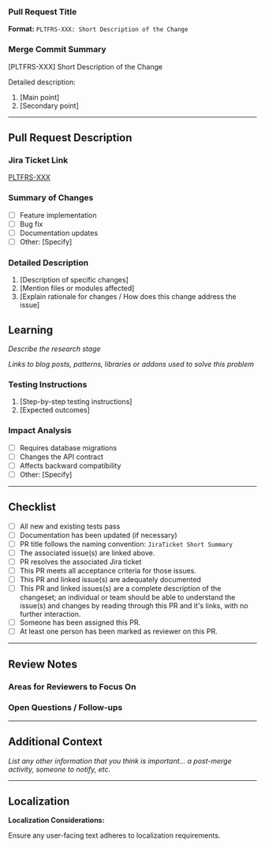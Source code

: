 ### Pull Request Title
**Format:** `PLTFRS-XXX: Short Description of the Change`

### Merge Commit Summary
<!-- Only this section will be used as the commit message -->
[PLTFRS-XXX] Short Description of the Change

Detailed description:
1. [Main point]
2. [Secondary point]

<!-- Cut here on commit message edition -->

---

## Pull Request Description

### Jira Ticket Link

<!-- Include a link to the relevant Jira ticket -->
[PLTFRS-XXX](https://issues.sierrawireless.com/browse/PLTFRS-XXX)

### Summary of Changes

<!-- Provide a concise summary of what this PR changes -->

- [ ] Feature implementation
- [ ] Bug fix
- [ ] Documentation updates
- [ ] Other: [Specify]

### Detailed Description

<!-- Include a detailed explanation of the changes made, highlighting any important aspects -->

1. [Description of specific changes]
2. [Mention files or modules affected]
3. [Explain rationale for changes / How does this change address the issue]

## Learning

_Describe the research stage_

_Links to blog posts, patterns, libraries or addons used to solve this problem_

### Testing Instructions

<!-- Describe the tests performed and provide steps to replicate -->

1. [Step-by-step testing instructions]
2. [Expected outcomes]

### Impact Analysis

<!-- Mention potential impacts or dependencies -->

- [ ] Requires database migrations
- [ ] Changes the API contract
- [ ] Affects backward compatibility
- [ ] Other: [Specify]

---

## Checklist

<!-- - [ ] Code is self-documenting and follows the [coding standards](....) -->
- [ ] All new and existing tests pass
- [ ] Documentation has been updated (if necessary)
- [ ] PR title follows the naming convention: `JiraTicket Short Summary`
- [ ] The associated issue(s) are linked above.
- [ ] PR resolves the associated Jira ticket
- [ ] This PR meets all acceptance criteria for those issues.
- [ ] This PR and linked issue(s) are adequately documented
- [ ] This PR and linked issues(s) are a complete description of the changeset; an individual or team should be able to understand the issue(s) and changes by reading through this PR and it's links, with no further interaction.
- [ ] Someone has been assigned this PR.
- [ ] At least one person has been marked as reviewer on this PR.

---

## Review Notes

### Areas for Reviewers to Focus On

<!-- Provide guidance on which parts of the PR require specific attention -->

### Open Questions / Follow-ups
<!-- Any unresolved concerns or questions -->

---

## Additional Context
<!-- Add any additional context or screenshots as necessary -->

_List any other information that you think is important... a post-merge activity, someone to notify, etc._


---

## Localization

**Localization Considerations:**

Ensure any user-facing text adheres to localization requirements.
